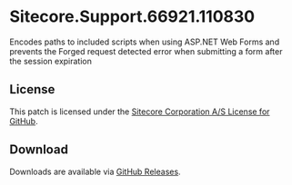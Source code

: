 # Sitecore.Support.66921.110830
Encodes paths to included scripts when using ASP.NET Web Forms and prevents the Forged request detected error when submitting a form after the session expiration

## License  
This patch is licensed under the [Sitecore Corporation A/S License for GitHub](https://github.com/sitecoresupport/Sitecore.Support.66921.110830/blob/master/LICENSE).  

## Download  
Downloads are available via [GitHub Releases](https://github.com/sitecoresupport/Sitecore.Support.66921.110830/releases).  
